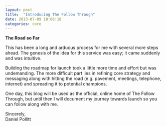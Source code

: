```yaml
---
layout: post
title:  "Introducing The Follow Through"
date: 2013-07-09 18:08:18
categories: core
---
```


<b>The Road so Far</b>

This has been a long and arduous process for me with several more steps ahead. The genesis of the idea for this service was easy; it came suddenly and was intuitive.

Building the roadmap for launch took a little more time and effort but was undemanding. The more difficult part lies in refining core strategy and messaging along with hitting the road (e.g. pavement, meetings, telephone, internet) and spreading it to potential champions. 

One day, this blog will be used as the official, online home of The Follow Through, but until then I will document my journey towards launch so you can follow along with me. 

Sincerely,  
Daniel Pollitt
